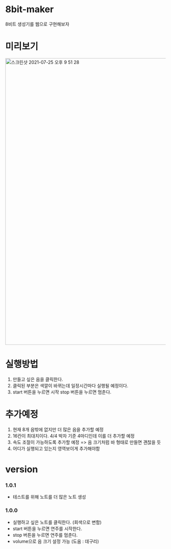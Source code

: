 # 8bit-maker

8비트 생성기를 웹으로 구현해보자

# 미리보기

<img width="902" alt="스크린샷 2021-07-25 오후 9 51 28" src="https://user-images.githubusercontent.com/56618964/126900181-8ceaa2da-c703-4c4a-8b69-98ca8ec5d62d.png">

# 실행방법

1. 만들고 싶은 음을 클릭한다.
2. 클릭된 부분은 색깔이 바뀌는데 일정시간마다 실행될 예정이다.
3. start 버튼을 누르면 시작 stop 버튼을 누르면 멈춘다.

# 추가예정

1. 현재 8개 음밖에 없지만 더 많은 음을 추가할 예정
2. 16칸이 최대치이다. 4/4 박자 기준 4마디인데 이를 더 추가할 예정
3. 속도 조절이 가능하도록 추가할 예정 => 음 크기처럼 바 형태로 만들면 괜찮을 듯
4. 어디가 실행되고 있는지 영역보이게 추가해야함

# version

### 1.0.1

- 테스트를 위해 노트를 더 많은 노트 생성

### 1.0.0

- 실행하고 싶은 노트를 클릭한다. (회색으로 변함)
- start 버튼을 누르면 연주를 시작한다.
- stop 버튼을 누르면 연주를 멈춘다.
- volume으로 음 크기 설정 가능 (도움 : 데구리)
